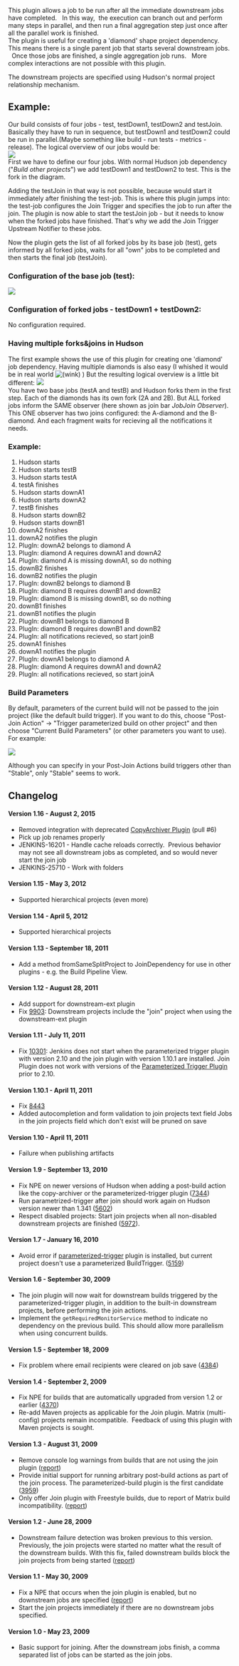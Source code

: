   
This plugin allows a job to be run after all the immediate downstream
jobs have completed.   In this way,  the execution can branch out and
perform many steps in parallel, and then run a final aggregation step
just once after all the parallel work is finished.  
The plugin is useful for creating a 'diamond' shape project dependency.
  This means there is a single parent job that starts several downstream
jobs.   Once those jobs are finished, a single aggregation job runs.  
More complex interactions are not possible with this plugin.  
  
The downstream projects are specified using Hudson's normal project
relationship mechanism.   

  
  

## Example:

Our build consists of four jobs - test, testDown1, testDown2 and
testJoin. Basically they have to run in sequence, but testDown1 and
testDown2 could be run in parallel.(Maybe something like build - run
tests - metrics - release). The logical overview of our jobs would be:  
![](docs/images/JobJoinPlugin-Config.jpg)  
First we have to define our four jobs. With normal Hudson job dependency
("*Build other projects*") we add testDown1 and testDown2 to test. This
is the fork in the diagram.

Adding the testJoin in that way is not possible, because would start it
immediately after finishing the test-job. This is where this plugin
jumps into: the test-job configures the Join Trigger and specifies the
job to run after the join. The plugin is now able to start the testJoin
job - but it needs to know when the forked jobs have finished. That's
why we add the Join Trigger Upstream Notifier to these jobs.

Now the plugin gets the list of all forked jobs by its base job (test),
gets informed by all forked jobs, waits for all "own" jobs to be
completed and then starts the final job (testJoin).

### Configuration of the base job (test):

  
![](docs/images/Picture_7.png)  

### Configuration of forked jobs - testDown1 + testDown2:

No configuration required.  

### Having multiple forks&joins in Hudson

The first example shows the use of this plugin for creating one
'diamond' job dependency. Having multiple diamonds is also easy (I
whished it would be in real world
![(wink)](docs/images/wink.svg)
) But the resulting logical overview is a little bit different:
![](docs/images/Two_Diamonds.jpg)  
You have two base jobs (testA and testB) and Hudson forks them in the
first step. Each of the diamonds has its own fork (2A and 2B). But ALL
forked jobs inform the SAME observer (here shown as join bar *JobJoin
Observer*). This ONE observer has two joins configured: the A-diamond
and the B-diamond. And each fragment waits for recieving all the
notifications it needs.

### Example:

1.  Hudson starts
2.  Hudson starts testB
3.  Hudson starts testA
4.  testA finishes
5.  Hudson starts downA1
6.  Hudson starts downA2
7.  testB finishes
8.  Hudson starts downB2
9.  Hudson starts downB1
10. downA2 finishes
11. downA2 notifies the plugin
12. PlugIn: downA2 belongs to diamond A
13. PlugIn: diamond A requires downA1 and downA2
14. PlugIn: diamond A is missing downA1, so do nothing
15. downB2 finishes
16. downB2 notifies the plugin
17. PlugIn: downB2 belongs to diamond B
18. PlugIn: diamond B requires downB1 and downB2
19. PlugIn: diamond B is missing downB1, so do nothing
20. downB1 finishes
21. downB1 notifies the plugin
22. PlugIn: downB1 belongs to diamond B
23. PlugIn: diamond B requires downB1 and downB2
24. PlugIn: all notifications recieved, so start joinB
25. downA1 finishes
26. downA1 notifies the plugin
27. PlugIn: downA1 belongs to diamond A
28. PlugIn: diamond A requires downA1 and downA2
29. PlugIn: all notifications recieved, so start joinA

### Build Parameters

By default, parameters of the current build will not be passed to the
join project (like the default build trigger). If you want to do this,
choose "Post-Join Action" -\> "Trigger parameterized build on other
project" and then choose "Current Build Parameters" (or other parameters
you want to use).  
For example:

![](docs/images/join-parameterized.png)

Although you can specify in your Post-Join Actions build triggers other
than "Stable", only "Stable" seems to work.

## Changelog

#### Version 1.16 - August 2, 2015

-   Removed integration with deprecated [CopyArchiver
    Plugin](http://localhost:8085/display/JENKINS/CopyArchiver+Plugin)
    (pull \#6)
-   Pick up job renames properly
-   JENKINS-16201 - Handle cache reloads correctly.  Previous behavior
    may not see all downstream jobs as completed, and so would never
    start the join job
-   JENKINS-25710 - Work with folders

#### Version 1.15 - May 3, 2012

-   Supported hierarchical projects (even more)

#### Version 1.14 - April 5, 2012

-   Supported hierarchical projects

#### Version 1.13 - September 18, 2011

-   Add a method fromSameSplitProject to JoinDependency for use in other
    plugins - e.g. the Build Pipeline View.

#### Version 1.12 - August 28, 2011

-   Add support for downstream-ext plugin
-   Fix [9903](https://issues.jenkins-ci.org/browse/JENKINS-9903):
    Downstream projects include the "join" project when using the
    downstream-ext plugin

#### Version 1.11 - July 11, 2011

-   Fix [10301](https://issues.jenkins-ci.org/browse/JENKINS-10301):
    Jenkins does not start when the parameterized trigger plugin with
    version 2.10 and the join plugin with version 1.10.1 are installed.
    Join Plugin does not work with versions of the [Parameterized
    Trigger
    Plugin](http://localhost:8085/display/JENKINS/Parameterized+Trigger+Plugin)
    prior to 2.10.

#### Version 1.10.1 - April 11, 2011

-   Fix [8443](https://issues.jenkins-ci.org/browse/JENKINS-8443)
-   Added autocompletion and form validation to join projects text field
    Jobs in the join projects field which don't exist will be pruned on
    save

#### Version 1.10 - April 11, 2011

-   Failure when publishing artifacts

#### Version 1.9 - September 13, 2010

-   Fix NPE on newer versions of Hudson when adding a post-build action
    like the copy-archiver or the parameterized-trigger plugin
    ([7344](https://issues.jenkins-ci.org/browse/JENKINS-7344))
-   Run parametrized-trigger after join should work again on Hudson
    version newer than 1.341
    ([5602](https://issues.jenkins-ci.org/browse/JENKINS-5602))
-   Respect disabled projects: Start join projects when all non-disabled
    downstream projects are finished
    ([5972](https://issues.jenkins-ci.org/browse/JENKINS-5972)).

#### Version 1.7 - January 16, 2010

-   Avoid error if
    [parameterized-trigger](http://localhost:8085/display/JENKINS/Parameterized+Trigger+Plugin)
    plugin is installed, but current project doesn't use a parameterized
    BuildTrigger.
    ([5159](https://issues.jenkins-ci.org/browse/JENKINS-5159))

#### Version 1.6 - September 30, 2009

-   The join plugin will now wait for downstream builds triggered by the
    parameterized-trigger plugin, in addition to the built-in downstream
    projects, before performing the join actions.
-   Implement the `getRequiredMonitorService` method to indicate no
    dependency on the previous build. This should allow more parallelism
    when using concurrent builds.

#### Version 1.5 - September 18, 2009

-   Fix problem where email recipients were cleared on job save
    ([4384](https://hudson.dev.java.net/issues/show_bug.cgi?id=4384))

#### Version 1.4 - September 2, 2009

-   Fix NPE for builds that are automatically upgraded from version 1.2
    or earlier
    ([4370](https://hudson.dev.java.net/issues/show_bug.cgi?id=4370))
-   Re-add Maven projects as applicable for the Join plugin. Matrix
    (multi-config) projects remain incompatible.  Feedback of using this
    plugin with Maven projects is sought.

#### Version 1.3 - August 31, 2009

-   Remove console log warnings from builds that are not using the join
    plugin
    ([report](http://www.nabble.com/Join-notifier-cannot-find-upstream-JoinAction-tt25077029.html))
-   Provide initial support for running arbitrary post-build actions as
    part of the join process. The parameterized-build plugin is the
    first candidate
    ([3959](https://hudson.dev.java.net/issues/show_bug.cgi?id=3959))
-   Only offer Join plugin with Freestyle builds, due to report of
    Matrix build incompatibility.
    ([report](http://www.nabble.com/Regarding-build-td24848107.html#a24868203))

#### Version 1.2 - June 28, 2009

-   Downstream failure detection was broken previous to this version.
    Previously, the join projects were started no matter what the result
    of the downstream builds. With this fix, failed downstream builds
    block the join projects from being started
    ([report](http://www.nabble.com/Join-plugin-1.1-released-td23796412.html#a23872626))

#### Version 1.1 - May 30, 2009

-   Fix a NPE that occurs when the join plugin is enabled, but no
    downstream jobs are specified
    ([report](http://www.nabble.com/Join-plugin-1.0-released-td23680165.html#a23741501))
-   Start the join projects immediately if there are no downstream jobs
    specified.

#### Version 1.0 - May 23, 2009

-   Basic support for joining. After the downstream jobs finish, a comma
    separated list of jobs can be started as the join jobs.
